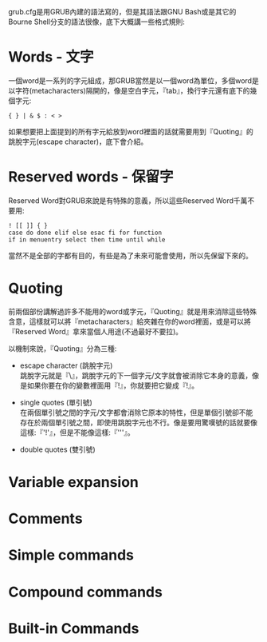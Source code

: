grub.cfg是用GRUB內建的語法寫的，但是其語法跟GNU Bash或是其它的Bourne Shell分支的語法很像，底下大概講一些格式規則:

# Words - 文字

一個word是一系列的字元組成，那GRUB當然是以一個word為單位，多個word是以字符(metacharacters)隔開的，像是空白字元，『tab』，換行字元還有底下的幾個字元:

`{ } | & $ : < >`

如果想要把上面提到的所有字元給放到word裡面的話就需要用到『Quoting』的跳脫字元(escape character)，底下會介紹。

# Reserved words - 保留字
Reserved Word對GRUB來說是有特殊的意義，所以這些Reserved Word千萬不要用:
```
! [[ ]] { }
case do done elif else esac fi for function
if in menuentry select then time until while
```
當然不是全部的字都有目的，有些是為了未來可能會使用，所以先保留下來的。

# Quoting
前兩個部份講解過許多不能用的word或字元，『Quoting』就是用來消除這些特殊含意，這樣就可以將『metacharacters』給夾雜在你的word裡面，或是可以將『Reserved Word』拿來當個人用途(不過最好不要拉)。

以機制來說，『Quoting』分為三種:

- escape character (跳脫字元) <br>
跳脫字元就是『\』，跳脫字元的下一個字元/文字就會被消除它本身的意義，像是如果你要在你的變數裡面用『!』，你就要把它變成『\!』。

- single quotes (單引號) <br>
在兩個單引號之間的字元/文字都會消除它原本的特性，但是單個引號卻不能存在於兩個單引號之間，即使用跳脫字元也不行。像是要用驚嘆號的話就要像這樣:『'!'』，但是不能像這樣:『'''』。

- double quotes (雙引號)




# Variable expansion

# Comments

# Simple commands

# Compound commands

# Built-in Commands



